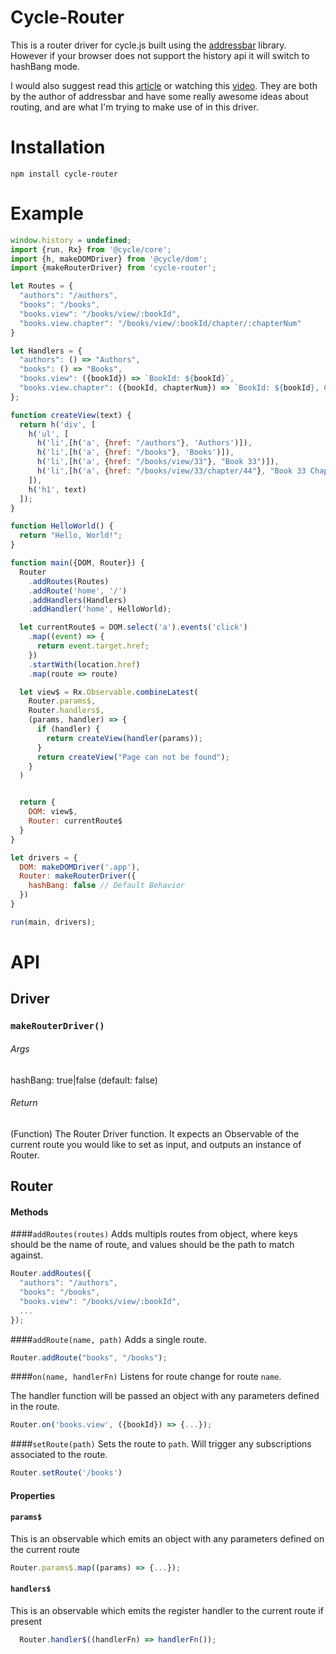 # Cycle-Router

This is a router driver for cycle.js built using the [addressbar](https://github.com/christianalfoni/addressbar) library. However if your browser does not support the history api it will switch to hashBang mode.

I would also suggest read this [article](http://www.christianalfoni.com/articles/2015_08_20_What-if-the-adddressbar-worked-like-an-input) or watching this [video](https://www.youtube.com/watch?v=W5U-NryY0Ns). They are both by the author of addressbar and have some really awesome ideas about routing, and are what I'm trying to make use of in this driver.


# Installation
`npm install cycle-router`

# Example
```javascript
window.history = undefined;
import {run, Rx} from '@cycle/core';
import {h, makeDOMDriver} from '@cycle/dom';
import {makeRouterDriver} from 'cycle-router';

let Routes = {
  "authors": "/authors",
  "books": "/books",
  "books.view": "/books/view/:bookId",
  "books.view.chapter": "/books/view/:bookId/chapter/:chapterNum"
}

let Handlers = {
  "authors": () => "Authors",
  "books": () => "Books",
  "books.view": ({bookId}) => `BookId: ${bookId}`,
  "books.view.chapter": ({bookId, chapterNum}) => `BookId: ${bookId}, Chapter: ${chapterNum}`
};

function createView(text) {
  return h('div', [
    h('ul', [
      h('li',[h('a', {href: "/authors"}, 'Authors')]),
      h('li',[h('a', {href: "/books"}, 'Books')]),
      h('li',[h('a', {href: "/books/view/33"}, "Book 33")]),
      h('li',[h('a', {href: "/books/view/33/chapter/44"}, "Book 33 Chapter 44")])
    ]),
    h('h1', text)
  ]);
}

function HelloWorld() {
  return "Hello, World!";
}

function main({DOM, Router}) {
  Router
    .addRoutes(Routes)
    .addRoute('home', '/')
    .addHandlers(Handlers)
    .addHandler('home', HelloWorld);

  let currentRoute$ = DOM.select('a').events('click')
    .map((event) => {
      return event.target.href;
    })
    .startWith(location.href)
    .map(route => route)

  let view$ = Rx.Observable.combineLatest(
    Router.params$,
    Router.handlers$,
    (params, handler) => {
      if (handler) {
        return createView(handler(params));
      }
      return createView("Page can not be found");
    }
  )


  return {
    DOM: view$,
    Router: currentRoute$
  }
}

let drivers = {
  DOM: makeDOMDriver('.app'),
  Router: makeRouterDriver({
    hashBang: false // Default Behavior
  })
}

run(main, drivers);
```

# API

## Driver

### ```makeRouterDriver()```

###### Args
  hashBang: true|false (default: false)

###### Return

(Function) The Router Driver function. It expects an Observable of the current route you would like to set as input, and outputs an instance of Router.

## Router

#### Methods

####`addRoutes(routes)`
  Adds multipls routes from object, where keys should be the name of route, and values should be the path to match against.
  ```javascript
  Router.addRoutes({
    "authors": "/authors",
    "books": "/books",
    "books.view": "/books/view/:bookId",
    ...
  });
  ```
####`addRoute(name, path)`
  Adds a single route.

  ```javascript
  Router.addRoute("books", "/books");
  ```

####`on(name, handlerFn)`
  Listens for route change for route `name`.

  The handler function will be passed an object with any parameters defined in the route.

  ```javascript
  Router.on('books.view', ({bookId}) => {...});
  ```

####`setRoute(path)`
  Sets the route to `path`.
  Will trigger any subscriptions associated to the route.

  ```javascript
  Router.setRoute('/books')
  ```

#### Properties

#### `params$`
  This is an observable which emits an object with any parameters defined on the current route

  ```javascript
  Router.params$.map((params) => {...});
  ```
#### `handlers$`
  This is an observable which emits the register handler to the current route if present

  ```javascript
    Router.handler$((handlerFn) => handlerFn());
  ```
